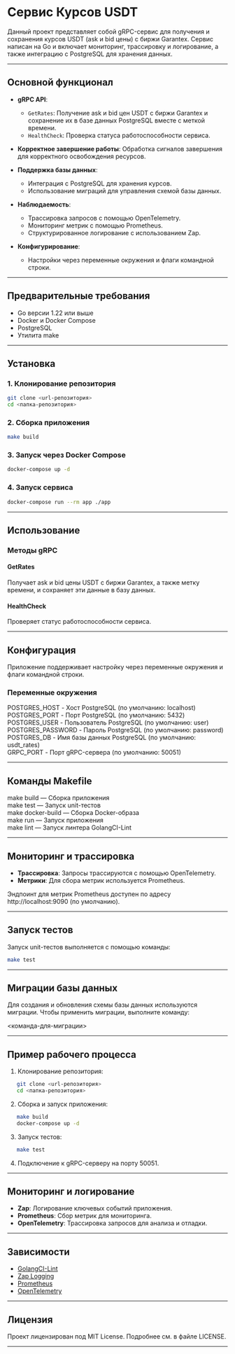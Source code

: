 # Сервис Курсов USDT

Данный проект представляет собой gRPC-сервис для получения и сохранения курсов USDT (ask и bid цены) с биржи Garantex. Сервис написан на Go и включает мониторинг, трассировку и логирование, а также интеграцию с PostgreSQL для хранения данных.

---

## Основной функционал

- **gRPC API**:
  - `GetRates`: Получение ask и bid цен USDT с биржи Garantex и сохранение их в базе данных PostgreSQL вместе с меткой времени.
  - `HealthCheck`: Проверка статуса работоспособности сервиса.

- **Корректное завершение работы**: Обработка сигналов завершения для корректного освобождения ресурсов.

- **Поддержка базы данных**:
  - Интеграция с PostgreSQL для хранения курсов.
  - Использование миграций для управления схемой базы данных.

- **Наблюдаемость**:
  - Трассировка запросов с помощью OpenTelemetry.
  - Мониторинг метрик с помощью Prometheus.
  - Структурированное логирование с использованием Zap.

- **Конфигурирование**:
  - Настройки через переменные окружения и флаги командной строки.

---

## Предварительные требования

- Go версии 1.22 или выше
- Docker и Docker Compose
- PostgreSQL
- Утилита make

---

## Установка

### 1. Клонирование репозитория

```bash
git clone <url-репозитория>
cd <папка-репозитория>
```

### 2. Сборка приложения

```bash
make build
```

### 3. Запуск через Docker Compose

```bash
docker-compose up -d
```

### 4. Запуск сервиса

```bash
docker-compose run --rm app ./app
```

---

## Использование

### Методы gRPC

#### GetRates
Получает ask и bid цены USDT с биржи Garantex, а также метку времени, и сохраняет эти данные в базу данных.

#### HealthCheck
Проверяет статус работоспособности сервиса.

---

## Конфигурация

Приложение поддерживает настройку через переменные окружения и флаги командной строки.

### Переменные окружения

POSTGRES_HOST       - Хост PostgreSQL (по умолчанию: localhost)  
POSTGRES_PORT       - Порт PostgreSQL (по умолчанию: 5432)  
POSTGRES_USER       - Пользователь PostgreSQL (по умолчанию: user)  
POSTGRES_PASSWORD   - Пароль PostgreSQL (по умолчанию: password)  
POSTGRES_DB         - Имя базы данных PostgreSQL (по умолчанию: usdt_rates)  
GRPC_PORT           - Порт gRPC-сервера (по умолчанию: 50051)  

---

## Команды Makefile

make build — Сборка приложения  
make test — Запуск unit-тестов  
make docker-build — Сборка Docker-образа  
make run — Запуск приложения  
make lint — Запуск линтера GolangCI-Lint  

---

## Мониторинг и трассировка

- **Трассировка**: Запросы трассируются с помощью OpenTelemetry.
- **Метрики**: Для сбора метрик используется Prometheus.

Эндпоинт для метрик Prometheus доступен по адресу http://localhost:9090 (по умолчанию).

---

## Запуск тестов

Запуск unit-тестов выполняется с помощью команды:

```bash
make test
```

---

## Миграции базы данных

Для создания и обновления схемы базы данных используются миграции. Чтобы применить миграции, выполните команду:

<команда-для-миграции>

---

## Пример рабочего процесса

1. Клонирование репозитория:
```bash
   git clone <url-репозитория>  
   cd <папка-репозитория>
```

2. Сборка и запуск приложения:
```bash
   make build  
   docker-compose up -d
```

3. Запуск тестов:
```bash
   make test
```

4. Подключение к gRPC-серверу на порту 50051.

---

## Мониторинг и логирование

- **Zap**: Логирование ключевых событий приложения.
- **Prometheus**: Сбор метрик для мониторинга.
- **OpenTelemetry**: Трассировка запросов для анализа и отладки.

---

## Зависимости

- [GolangCI-Lint](https://golangci-lint.run/)  
- [Zap Logging](https://github.com/uber-go/zap)  
- [Prometheus](https://prometheus.io/)  
- [OpenTelemetry](https://opentelemetry.io/)  

---

## Лицензия

Проект лицензирован под MIT License. Подробнее см. в файле LICENSE.

---
